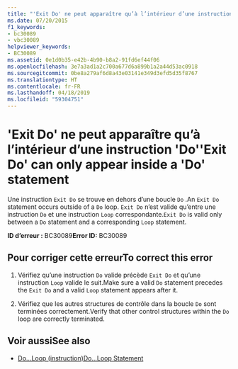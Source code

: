 ```yaml
---
title: "'Exit Do' ne peut apparaître qu’à l’intérieur d’une instruction 'Do'"
ms.date: 07/20/2015
f1_keywords:
- bc30089
- vbc30089
helpviewer_keywords:
- BC30089
ms.assetid: 0e1d0b35-e42b-4b90-b8a2-91fd6ef44f06
ms.openlocfilehash: 3e7a3ad1a2c700a677d6a899b1a2a44d53ac0918
ms.sourcegitcommit: 0be8a279af6d8a43e03141e349d3efd5d35f8767
ms.translationtype: HT
ms.contentlocale: fr-FR
ms.lasthandoff: 04/18/2019
ms.locfileid: "59304751"
---
```

# <a name="exit-do-can-only-appear-inside-a-do-statement"></a><span data-ttu-id="967f0-102">'Exit Do' ne peut apparaître qu’à l’intérieur d’une instruction 'Do'</span><span class="sxs-lookup"><span data-stu-id="967f0-102">'Exit Do' can only appear inside a 'Do' statement</span></span>
<span data-ttu-id="967f0-103">Une instruction `Exit Do` se trouve en dehors d’une boucle `Do` .</span><span class="sxs-lookup"><span data-stu-id="967f0-103">An `Exit Do` statement occurs outside of a `Do` loop.</span></span> <span data-ttu-id="967f0-104">`Exit Do` n’est valide qu’entre une instruction `Do` et une instruction `Loop` correspondante.</span><span class="sxs-lookup"><span data-stu-id="967f0-104">`Exit Do` is valid only between a `Do` statement and a corresponding `Loop` statement.</span></span>  
  
 <span data-ttu-id="967f0-105">**ID d’erreur :** BC30089</span><span class="sxs-lookup"><span data-stu-id="967f0-105">**Error ID:** BC30089</span></span>  
  
## <a name="to-correct-this-error"></a><span data-ttu-id="967f0-106">Pour corriger cette erreur</span><span class="sxs-lookup"><span data-stu-id="967f0-106">To correct this error</span></span>  
  
1. <span data-ttu-id="967f0-107">Vérifiez qu’une instruction `Do` valide précède `Exit Do` et qu’une instruction `Loop` valide le suit.</span><span class="sxs-lookup"><span data-stu-id="967f0-107">Make sure a valid `Do` statement precedes the `Exit Do` and a valid `Loop` statement appears after it.</span></span>  
  
2. <span data-ttu-id="967f0-108">Vérifiez que les autres structures de contrôle dans la boucle `Do` sont terminées correctement.</span><span class="sxs-lookup"><span data-stu-id="967f0-108">Verify that other control structures within the `Do` loop are correctly terminated.</span></span>  
  
## <a name="see-also"></a><span data-ttu-id="967f0-109">Voir aussi</span><span class="sxs-lookup"><span data-stu-id="967f0-109">See also</span></span>

- [<span data-ttu-id="967f0-110">Do...Loop (instruction)</span><span class="sxs-lookup"><span data-stu-id="967f0-110">Do...Loop Statement</span></span>](../../visual-basic/language-reference/statements/do-loop-statement.md)
